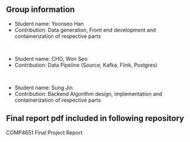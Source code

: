 ## Group information

- Student name: Yoonseo Han
- Contribution: Data generation, Front end development and containerization of respective parts
<br>

- Student name: CHO, Won Seo
- Contribution: Data Pipeline (Source, Kafka, Flink, Postgres)
<br>

- Student name: Sung Jin
- Contribution: Backend Algorithm design, implementation and containerization of respective parts

## Final report pdf included in following repository

COMP4651 Final Project Report
